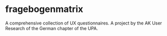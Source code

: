 # fragebogenmatrix
A comprehensive collection of UX questionnaires. A project by the AK User Research of the German chapter of the UPA.
